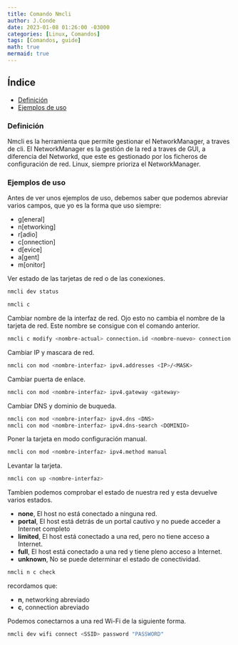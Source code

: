 ```yaml
---
title: Comando Nmcli
author: J.Conde
date: 2023-01-08 01:26:00 -03000 
categories: [Linux, Comandos]
tags: [Comandos, guide]
math: true
mermaid: true
---
```


## Índice
- [Definición](#definición)
- [Ejemplos de uso](#ejemplos-de-uso)

### Definición
Nmcli es la herramienta que permite gestionar el NetworkManager, a traves de cli. El NetworkManager es la gestión de la red a traves de GUI, a diferencia del Networkd, que este es gestionado por los ficheros de configuración de red. Linux, siempre prioriza el NetworkManager. 


### Ejemplos de uso
Antes de ver unos ejemplos de uso, debemos saber que podemos abreviar varios campos, que yo es la forma que uso siempre: 

- g[eneral]
- n[etworking]
- r[adio]
- c[onnection]
- d[evice] 
- a[gent] 
- m[onitor]  

Ver estado de las tarjetas de red o de las conexiones. 
```bash
nmcli dev status
```
```bash
nmcli c
```

Cambiar nombre de la interfaz de red. Ojo esto no cambia el nombre de la tarjeta de red. Este nombre se consigue con el comando anterior. 
```bash
nmcli c modify <nombre-actual> connection.id <nombre-nuevo> connection.interface-name <adaptador>
```

Cambiar IP y mascara de red. 
```bash
nmcli con mod <nombre-interfaz> ipv4.addresses <IP>/<MASK>
```

Cambiar puerta de enlace.
```bash
nmcli con mod <nombre-interfaz> ipv4.gateway <gateway>
```

Cambiar DNS y dominio de buqueda.
```bash
nmcli con mod <nombre-interfaz> ipv4.dns <DNS>
nmcli con mod <nombre-interfaz> ipv4.dns-search <DOMINIO>
```

Poner la tarjeta en modo configuración manual.   
```bash
nmcli con mod <nombre-interfaz> ipv4.method manual
```

Levantar la tarjeta. 
```bash
nmcli con up <nombre-interfaz>
```

Tambien podemos comprobar el estado de nuestra red y esta devuelve varios estados. 

- **none**, El host no está conectado a ninguna red.
- **portal**, El host está detrás de un portal cautivo y no puede acceder a Internet completo
- **limited**, El host está conectado a una red, pero no tiene acceso a Internet.
- **full**, El host está conectado a una red y tiene pleno acceso a Internet.
- **unknown**, No se puede determinar el estado de conectividad.

```bash
nmcli n c check 
```

recordamos que: 
- **n**, networking abreviado 
- **c**, connection abreviado

Podemos conectarnos a una red Wi-Fi de la siguiente forma. 
```bash
nmcli dev wifi connect <SSID> password "PASSWORD"
```
